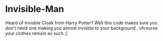 # Invisible-Man
Heard of Invisble Cloak from Harry Potter? Well this code makes sure you don't need one making you almost invisble to your background , ofcourse your clothes remain as such ;)
